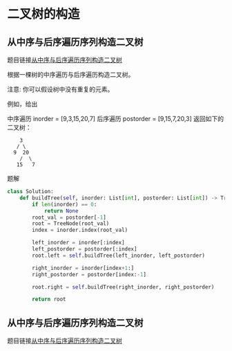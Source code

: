 # 二叉树的构造

## 从中序与后序遍历序列构造二叉树
题目链接[从中序与后序遍历序列构造二叉树](https://leetcode-cn.com/problems/construct-binary-tree-from-inorder-and-postorder-traversal/)

根据一棵树的中序遍历与后序遍历构造二叉树。

注意:
你可以假设树中没有重复的元素。

例如，给出

中序遍历 inorder = [9,3,15,20,7]
后序遍历 postorder = [9,15,7,20,3]
返回如下的二叉树：
```
    3
   / \
  9  20
    /  \
   15   7
```
题解
```python
class Solution:
    def buildTree(self, inorder: List[int], postorder: List[int]) -> TreeNode:
        if len(inorder) == 0:
            return None
        root_val = postorder[-1]
        root = TreeNode(root_val)
        index = inorder.index(root_val)

        left_inorder = inorder[:index]
        left_postorder = postorder[:index]
        root.left = self.buildTree(left_inorder, left_postorder)

        right_inorder = inorder[index+1:]
        right_postorder = postorder[index:-1]

        root.right = self.buildTree(right_inorder, right_postorder)

        return root
```

## 从中序与后序遍历序列构造二叉树
题目链接[从中序与后序遍历序列构造二叉树]()